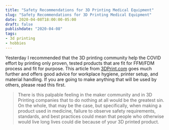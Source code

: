 ```yaml
---
title: "Safety Recommendations for 3D Printing Medical Equipment"
slug: "Safety Recommendations for 3D Printing Medical Equipment"
date: 2020-04-08T18:00:00-05:00
draft: false
publishdate: "2020-04-08"
tags:
- 3d printing
- hobbies
---
```


Yesterday I recommended that the 3D printing community help the COVID effort by printing only proven, tested products that are fit for FFM/FDM process and fit for purpose. This article from [3DPrint.com][1] goes much further and offers good advice for workplace hygiene, printer setup, and material handling. If you are going to make anything that will be used by others, please read this first.

>There is this palpable feeling in the maker community and in 3D Printing companies that to do nothing at all would be the greatest sin. On the whole, that may be the case, but specifically, when making a product used in medicine, failure to observe safety requirements, standards, and best practices could mean that people who otherwise would live long lives could die because of your 3D printed product.

[1]: https://3dprint.com/265656/safety-recommendations-for-3d-printing-covid-19-medical-parts-at-home/
